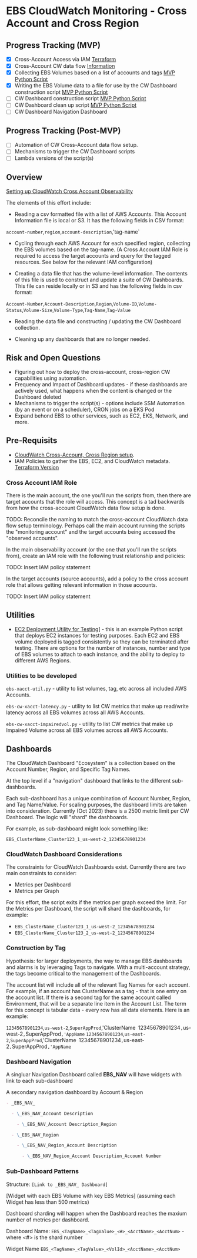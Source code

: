 # EBS CloudWatch Monitoring - Cross Account and Cross Region

## Progress Tracking (MVP)

- [x] Cross-Account Access via IAM [Terraform](./cross-account-setup-data-gather-terraform/)
- [x] Cross-Account CW data flow [Information](./cross-account-setup-cloudwatch/cross-account-setup-cloudwatch.md)
- [x] Collecting EBS Volumes based on a list of accounts and tags [MVP Python Script](./part1-collect-data-with-tags.py)
- [x] Writing the EBS Volume data to a file for use by the CW Dashboard construction script [MVP Python Script](./ebs-cw-dashboards-xacct-1-gather-data.py)
- [ ] CW Dashboard construction script [MVP Python Script](./ebs-cw-dashboards-xacct-2-construct.py)
- [ ] CW Dashboard clean up script [MVP Python Script](./ebs-cw-dashboards-xacct-3-cleanup.py)
- [ ] CW Dashboard Navigation Dashboard

## Progress Tracking (Post-MVP)

- [ ] Automation of CW Cross-Account data flow setup.
- [ ] Mechanisms to trigger the CW Dashboard scripts
- [ ] Lambda versions of the script(s)

## Overview

[Setting up CloudWatch Cross Account Observability](https://docs.aws.amazon.com/AmazonCloudWatch/latest/monitoring/CloudWatch-Unified-Cross-Account.html)

The elements of this effort include:

- Reading a csv formatted file with a list of AWS Accounts. This Account Information file is local or S3. It has the following fields in CSV format:

`account-number`,`region`,`account-description`,'tag-name`

- Cycling through each AWS Account for each specified region, collecting the EBS volumes based on the tag-name. (A Cross Account IAM Role is required to access the target accounts and query for the tagged resources. See below for the relevant IAM configuration)

- Creating a data file that has the volume-level information. The contents of this file is used to construct and update a suite of CW Dashboards. This file can reside locally or in S3 and has the following fields in csv format:

`Account-Number`,`Account-Description`,`Region`,`Volume-ID`,`Volume-Status`,`Volume-Size`,`Volume-Type`,`Tag-Name`,`Tag-Value`

- Reading the data file and constructing / updating the CW Dashboard collection.

- Cleaning up any dashboards that are no longer needed.

## Risk and Open Questions

- Figuring out how to deploy the cross-account, cross-region CW capabilities using automation.
- Frequency and Impact of Dashboard updates - if these dashboards are actively used, what happens when the content is changed or the Dashboard deleted
- Mechanisms to trigger the script(s) - options include SSM Automation (by an event or on a scheduler), CRON jobs on a EKS Pod
- Expand behond EBS to other services, such as EC2, EKS, Network, and more.

## Pre-Requisits

- [CloudWatch Cross-Account, Cross Region setup](./cross-account-setup-cloudwatch/cross-account-setup-cloudwatch.md).
- IAM Policies to gather the EBS, EC2, and CloudWatch metadata. [Terraform Version](./cross-account-setup-data-gather-terraform/)

### Cross Account IAM Role

There is the main account, the one you'll run the scripts from, then there are target accounts that the role will access. This concept is a tad backwards from how the cross-account CloudWatch data flow setup is done.

TODO: Reconcile the naming to match the cross-account CloudWatch data flow setup terminology. Perhaps call the main account running the scripts the "monitoring account" and the target accounts being accessed the "observed accounts".

In the main observability account (or the one that you'll run the scripts from), create an IAM role with the following trust relationship and policies:

TODO: Insert IAM policy statement

In the target accounts (source accounts), add a policy to the cross account role that allows getting relevant information in those accounts.

TODO: Insert IAM policy statement

## Utilities

- [EC2 Deployment Utility for Testing](../../ebs-end-to-end-testing/e2e-launch-ec2-instances.py)] - this is an example Python script that deploys EC2 instances for testing purposes. Each EC2 and EBS volume deployed is tagged consistently so they can be terminated after testing. There are options for the number of instances, number and type of EBS volumes to attach to each instance, and the ability to deploy to different AWS Regions.

### Utilities to be developed

`ebs-xacct-util.py` - utility to list volumes, tag, etc across all included AWS Accounts.

`ebs-cw-xacct-latency.py` - utility to list CW metrics that make up read/write latency across all EBS volumes across all AWS Accounts.

`ebs-cw-xacct-impairedvol.py` - utility to list CW metrics that make up Impaired Volume across all EBS volumes across all AWS Accounts.

## Dashboards

The CloudWatch Dashboard "Ecosystem" is a collection based on the Account Number, Region, and Specific Tag Names.

At the top level if a "navigation" dashboard that links to the different sub-dashboards.

Each sub-dashboard has a unique combination of Account Number, Region, and Tag Name/Value. For scaling purposes, the dashboard limits are taken into consideration. Currently (Oct 2023) there is a 2500 metric limit per CW Dashboard. The logic will "shard" the dashboards.

For example, as sub-dashboard might look something like:

`EBS_ClusterName_Cluster123_1_us-west-2_12345678901234`

### CloudWatch Dashboard Considerations

The constraints for CloudWatch Dashboards exist. Currently there are two main constraints to consider:

- Metrics per Dashboard
- Metrics per Graph

For this effort, the script exits if the metrics per graph exceed the limit. For the Metrics per Dashboard, the script will shard the dashboards, for example:

- `EBS_ClusterName_Cluster123_1_us-west-2_12345678901234`
- `EBS_ClusterName_Cluster123_2_us-west-2_12345678901234`

### Construction by Tag

Hypothesis: for larger deployments, the way to manage EBS dashboards and alarms is by leveraging Tags to navigate. With a multi-account strategy, the tags become critical to the management of the Dashboards.

The account list will include all of the relevant Tag Names for each account. For example, if an account has ClusterName as a tag - that is one entry on the account list. If there is a second tag for the same account called Environment, that will be a separate line item in the Account List. The term for this concept is tabular data - every row has all data elements. Here is an example:

`12345678901234`,`us-west-2`,`SuperAppProd`,'ClusterName`
`12345678901234`,`us-west-2`,`SuperAppProd`,'AppName`
`12345678901234`,`us-east-2`,`SuperAppProd`,'ClusterName`
`12345678901234`,`us-east-2`,`SuperAppProd`,'AppName`

### Dashboard Navigation

A singluar Navigation Dashboard called **EBS_NAV** will have widgets with link to each sub-dashboard

A secondary navigation dashboard by Account & Region

```markdown
- _EBS_NAV_

  - \_EBS_NAV_Account Description

    - \_EBS_NAV_Account Description_Region

  - \_EBS_NAV_Region

    - \_EBS_NAV_Region_Account Description

      - \_EBS_NAV_Region_Account Description_Account Number
```

### Sub-Dashboard Patterns

Structure:
`[Link to _EBS_NAV_ Dashboard]`

[Widget with each EBS Volume with key EBS Metrics] (assuming each Widget has less than 500 metrics)

Dashboard sharding will happen when the Dashboard reaches the maxium number of metrics per dashboard.

Dashboard Name:
`EBS_<TagName>_<TagValue>_<#>_<AcctName>_<AcctNum>` - where <#> is the shard number

Widget Name
`EBS_<TagName>_<TagValue>_<VolId>_<AcctName>_<AcctNum>`
